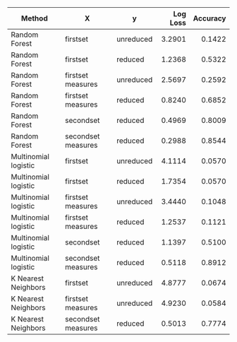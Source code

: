  Method                  | X                        | y         | Log Loss | Accuracy
-------------------------|--------------------------|-----------|---------:|--------:
Random Forest            | firstset                 | unreduced | 3.2901   | 0.1422  
Random Forest            | firstset                 | reduced   | 1.2368   | 0.5322  
Random Forest            | firstset measures        | unreduced | 2.5697   | 0.2592  
Random Forest            | firstset measures        | reduced   | 0.8240   | 0.6852  
Random Forest            | secondset                | reduced   | 0.4969   | 0.8009  
Random Forest            | secondset measures       | reduced   | 0.2988   | 0.8544  
Multinomial logistic     | firstset                 | unreduced | 4.1114   | 0.0570  
Multinomial logistic     | firstset                 | reduced   | 1.7354   | 0.0570  
Multinomial logistic     | firstset measures        | unreduced | 3.4440   | 0.1048  
Multinomial logistic     | firstset measures        | reduced   | 1.2537   | 0.1121  
Multinomial logistic     | secondset                | reduced   | 1.1397   | 0.5100  
Multinomial logistic     | secondset measures       | reduced   | 0.5118   | 0.8912  
K Nearest Neighbors      | firstset                 | unreduced | 4.8777   | 0.0674  
K Nearest Neighbors      | firstset measures        | unreduced | 4.9230   | 0.0584  
K Nearest Neighbors      | secondset measures       | reduced   | 0.5013   | 0.7774